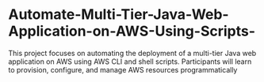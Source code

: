 # Automate-Multi-Tier-Java-Web-Application-on-AWS-Using-Scripts-
This project focuses on automating the deployment of a multi-tier Java web application on AWS using  AWS CLI and shell scripts. Participants will learn to provision, configure, and manage AWS resources  programmatically

